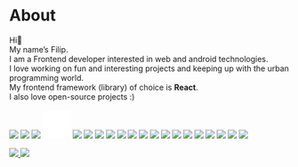 # About
Hi👋   
My name’s Filip.  
I am a Frontend developer interested in web and android technologies.  
I love working on fun and interesting projects and keeping up with the urban programming world.  
My frontend framework (library) of choice is **React**.  
I also love open-source projects :)   
<br />
<img width="50" src="https://cdn.jsdelivr.net/gh/devicons/devicon/icons/javascript/javascript-original.svg" />
<img width="50" src="https://cdn.jsdelivr.net/gh/devicons/devicon/icons/react/react-original.svg" />
<img width="50" src="https://cdn.jsdelivr.net/gh/devicons/devicon/icons/nodejs/nodejs-original.svg" />
<img width="50" src="express-original.svg" />
<img width="50" src="https://cdn.jsdelivr.net/gh/devicons/devicon/icons/java/java-original-wordmark.svg" />
<img width="50" src="https://cdn.jsdelivr.net/gh/devicons/devicon/icons/c/c-original.svg" />
<img width="50" src="https://cdn.jsdelivr.net/gh/devicons/devicon/icons/kotlin/kotlin-original.svg" />
<img width="50" src="https://cdn.jsdelivr.net/gh/devicons/devicon/icons/html5/html5-original-wordmark.svg" />
<img width="50" src="https://cdn.jsdelivr.net/gh/devicons/devicon/icons/css3/css3-original-wordmark.svg" />
<img width="50" src="https://cdn.jsdelivr.net/gh/devicons/devicon/icons/csharp/csharp-original.svg" />
<img width="50" src="https://cdn.jsdelivr.net/gh/devicons/devicon/icons/tailwindcss/tailwindcss-plain.svg" />
<img width="50" src="https://cdn.jsdelivr.net/gh/devicons/devicon/icons/sass/sass-original.svg" />
<img width="50" src="https://cdn.jsdelivr.net/gh/devicons/devicon/icons/mysql/mysql-original-wordmark.svg" />
<img width="50" src="https://cdn.jsdelivr.net/gh/devicons/devicon/icons/mongodb/mongodb-original-wordmark.svg" />
<img width="50" src="https://cdn.jsdelivr.net/gh/devicons/devicon/icons/vscode/vscode-original.svg" />
<img width="50" src="https://cdn.jsdelivr.net/gh/devicons/devicon/icons/git/git-original.svg" />
<img width="50" src="https://cdn.jsdelivr.net/gh/devicons/devicon/icons/github/github-original.svg" />
<img width="50" src="https://cdn.jsdelivr.net/gh/devicons/devicon/icons/figma/figma-original.svg" />
<img width="50" src="https://cdn.jsdelivr.net/gh/devicons/devicon/icons/androidstudio/androidstudio-original.svg" />
<img width="50" src="https://upload.wikimedia.org/wikipedia/commons/thumb/9/9c/IntelliJ_IDEA_Icon.svg/1200px-IntelliJ_IDEA_Icon.svg.png" />

<a href="https://github.com/alkanoidev">

<img src="https://github-readme-stats-eight-theta.vercel.app/api?username=alkanoidev&show_icons=true&theme=onedark&include_all_commits=true&count_private=true&hide_title=true" />
<img src="https://github-readme-stats-eight-theta.vercel.app/api/top-langs/?username=alkanoidev&layout=compact&langs_count=8&theme=onedark&exclude_repo=mapgenerator&hide_title=true" />
  
</a>
